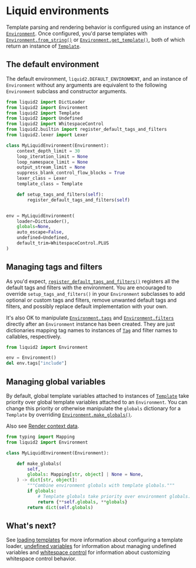 # Liquid environments

Template parsing and rendering behavior is configured using an instance of [`Environment`](api/environment.md). Once configured, you'd parse templates with [`Environment.from_string()`](api/environment.md#liquid2.Environment.from_string) or [`Environment.get_template()`](api/environment.md#liquid2.Environment.get_template), both of which return an instance of [`Template`](api/template.md).

## The default environment

The default environment, `liquid2.DEFAULT_ENVIRONMENT`, and an instance of `Environment` without any arguments are equivalent to the following `Environment` subclass and constructor arguments.

```python
from liquid2 import DictLoader
from liquid2 import Environment
from liquid2 import Template
from liquid2 import Undefined
from liquid2 import WhitespaceControl
from liquid2.builtin import register_default_tags_and_filters
from liquid2.lexer import Lexer

class MyLiquidEnvironment(Environment):
    context_depth_limit = 30
    loop_iteration_limit = None
    loop_namespace_limit = None
    output_stream_limit = None
    suppress_blank_control_flow_blocks = True
    lexer_class = Lexer
    template_class = Template

    def setup_tags_and_filters(self):
        register_default_tags_and_filters(self)


env = MyLiquidEnvironment(
    loader=DictLoader(),
    globals=None,
    auto_escape=False,
    undefined=Undefined,
    default_trim=WhitespaceControl.PLUS
)
```

## Managing tags and filters

As you'd expect, [`register_default_tags_and_filters()`](api/builtin.md#liquid2.builtin.register_default_tags_and_filters) registers all the default tags and filters with the environment. You are encouraged to override `setup_tags_and_filters()` in your `Environment` subclasses to add optional or custom tags and filters, remove unwanted default tags and filters, and possibly replace default implementation with your own.

It's also OK to manipulate [`Environment.tags`](api/environment.md#liquid2.Environment.tags) and [`Environment.filters`](api/environment.md#liquid2.Environment.filters) directly after an `Environment` instance has been created. They are just dictionaries mapping tag names to instances of [`Tag`](api/tag.md) and filter names to callables, respectively.

```python
from liquid2 import Environment

env = Environment()
del env.tags["include"]
```

## Managing global variables

By default, global template variables attached to instances of [`Template`](api/template.md) take priority over global template variables attached to an `Environment`. You can change this priority or otherwise manipulate the `globals` dictionary for a `Template` by overriding [`Environment.make_globals()`](api/environment.md#liquid2.Environment.make_globals).

Also see [Render context data](render_context.md).

```python
from typing import Mapping
from liquid2 import Environment

class MyLiquidEnvironment(Environment):

    def make_globals(
        self,
        globals: Mapping[str, object] | None = None,
    ) -> dict[str, object]:
        """Combine environment globals with template globals."""
        if globals:
            # Template globals take priority over environment globals.
            return {**self.globals, **globals}
        return dict(self.globals)
```

## What's next?

See [loading templates](loading_templates.md) for more information about configuring a template loader, [undefined variables](variables_and_drops.md#undefined-variables) for information about managing undefined variables and [whitespace control](whitespace_control.md) for information about customizing whitespace control behavior.
